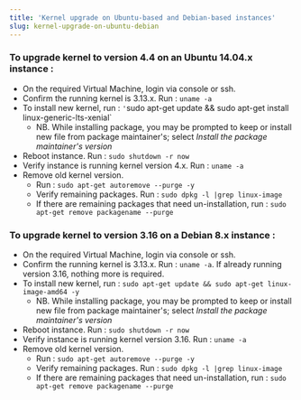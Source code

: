 ```yaml
---
title: 'Kernel upgrade on Ubuntu-based and Debian-based instances'
slug: kernel-upgrade-on-ubuntu-debian
---
```



### To upgrade kernel to version 4.4 on an Ubuntu 14.04.x instance :

- On the required Virtual Machine, login via console or ssh.
- Confirm the running kernel is 3.13.x.  Run : `uname -a`
- To install new kernel, run : `'`sudo apt-get update && sudo apt-get install linux-generic-lts-xenial`
   - NB. While installing package, you may be prompted to keep or install new file from package maintainer's; select *Install the package maintainer's version*
- Reboot instance. Run : `sudo shutdown -r now`
- Verify instance is running kernel version 4.x. Run : `uname -a`
- Remove old kernel version.
   - Run : `sudo apt-get autoremove --purge -y`
   - Verify remaining packages. Run : `sudo dpkg -l |grep linux-image`
   - If there are remaining packages that need un-installation, run : `sudo apt-get remove packagename --purge`

### To upgrade kernel to version 3.16 on a Debian 8.x instance :

- On the required Virtual Machine, login via console or ssh.
- Confirm the running kernel is 3.13.x.  Run :  `uname -a`. If already running version 3.16, nothing more is required.
- To install new kernel, run : `sudo apt-get update && sudo apt-get linux-image-amd64 -y`
   - NB. While installing package, you may be prompted to keep or install new file from package maintainer's; select *Install the package maintainer's version*
- Reboot instance. Run : `sudo shutdown -r now`
- Verify instance is running kernel version 3.16. Run : `uname -a`
- Remove old kernel version.
   - Run : `sudo apt-get autoremove --purge -y`
   - Verify remaining packages. Run : `sudo dpkg -l |grep linux-image`
   - If there are remaining packages that need un-installation, run : `sudo apt-get remove packagename --purge`
